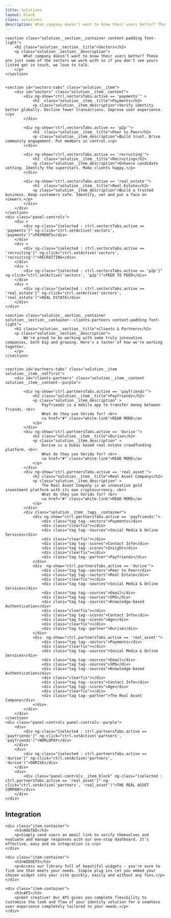 ```yaml
---
title: Solutions
layout: blank
class: solutions
description: What company doesn't want to know their users better? These are just some of the sectors we work with so if you don't see yours listed get in touch, we love to talk.
---
```

<div ng-controller="SolutionsCtrl as ctrl">

	<section class="solution__section__container content-padding font-light">
		<h2 class="solution__section__title">Sectors</h2>
		<p class="solution__section__description">
			What company doesn't want to know their users better? These are just some of the sectors we work with so if you don't see yours listed get in touch, we love to talk.
		</p>
	</section>


	<section id="sectors-tabs" class="solution__item">
		<div id="sectors" class="solution__item__content">
			<div ng-show="ctrl.sectorsTabs.active == 'payments'" >
				<h2  class="solution__item__title">Payments</h2>
				<p class="solution__item_description">Verify identity better globally. Decline fewer transactions. Improve user experience.</p>
			</div>

			<div ng-show="ctrl.sectorsTabs.active == 'p2p'">
				<h2  class="solution__item__title">Peer to Peer</h2>
				<p class="solution__item_description">Build trust. Drive community engagement. Put members in control.</p>
			</div>

			<div ng-show="ctrl.sectorsTabs.active == 'recruiting'">
				<h2  class="solution__item__title">Recruiting</h2>
				<p class="solution__item_description">Enhance candidate vetting. Identify the superstars. Make clients happy.</p>
			</div>

			<div ng-show="ctrl.sectorsTabs.active == 'real_estate'">
				<h2  class="solution__item__title">Real Estate</h2>
				<p class="solution__item_description">Build a trusted business. Keep customers safe. Identify, vet and put a face on viewers.</p>
			</div>
		</div>
	</section>
	<div class="panel-controls">
		<div >
			<div ng-class="{selected : ctrl.sectorsTabs.active == 'payments'}" ng-click="ctrl.setActive('sectors', 'payments')">PAYMENTS</div>
		</div>
		<div >
			<div ng-class="{selected : ctrl.sectorsTabs.active == 'recruiting'}" ng-click="ctrl.setActive('sectors', 'recruiting')">RECRUITING</div>
		</div>
		<div >
			<div ng-class="{selected : ctrl.sectorsTabs.active == 'p2p'}" ng-click="ctrl.setActive('sectors', 'p2p')">PEER TO PEER</div>
		</div>
		<div >
			<div ng-class="{selected : ctrl.sectorsTabs.active == 'real_estate'}" ng-click="ctrl.setActive('sectors', 'real_estate')">REAL ESTATE</div>
		</div>
	</div>

	<section class="solution__section__container solution__section__container--clients-partners content-padding font-light">
		<h2 class="solution__section__title">Clients & Partners</h2>
		<p class="solution__section__description">
			We're proud to be working with some truly innovative companies, both big and growing. Here's a taster of how we're working together.
		</p>
	</section>


	<section id="partners-tabs" class="solution__item solution__item__notfirst">
		<div id="clients-partners" class="solution__item__content solution__item__content--purple">

			<div ng-show="ctrl.partnersTabs.active == 'payfriendz'">
				<h2 class="solution__item__title">Payfriendz</h2>
				<p class="solution__item_description" >
					Payfriendz is a mobile app to transfer money between friends. <br>
					What do they use Veridu for? <br>
					<a href="#" class="white-link">READ MORE</a>
				</p>
			</div>
			<div ng-show="ctrl.partnersTabs.active == 'durise'">
				<h2 class="solution__item__title">Durise</h2>
				<p class="solution__item_description" >
					Durise is a Dubai based real estate crowdfunding platform. <br>
					What do they use Veridu for? <br>
					<a href="#" class="white-link">READ MORE</a>
				</p>
			</div>
			<div ng-show="ctrl.partnersTabs.active == 'real_asset'">
				<h2 class="solution__item__title">Real Asset Company</h2>
				<p class="solution__item_description" >
					The Real Asset Company is an innovative gold investment platform with its own cryptocurrency. <br>
					What do they use Veridu for? <br>
					<a href="#" class="white-link">READ MORE</a>
				</p>
			</div>
			<div class="solution__item__tags__container">
				<div ng-show="ctrl.partnersTabs.active == 'payfriendz'">
					<div class="tag tag--sectors">Payments</div>
					<div class="clearfix"></div>
					<div class="tag tag--sources">Social Media & Online Services</div>
					<div class="clearfix"></div>
					<div class="tag tag--scores">Contact Info</div>
					<div class="tag tag--scores">Insight</div>
					<div class="clearfix"></div>
					<div class="tag tag--partner">Payfriendz</div>
				</div>
				<div  ng-show="ctrl.partnersTabs.active == 'durise'">
					<div class="tag tag--sectors">Peer to Peer</div>
					<div class="tag tag--sectors">Real Estate</div>
					<div class="clearfix"></div>
					<div class="tag tag--sources">Social Media & Online Services</div>
					<div class="tag tag--sources">Email</div>
					<div class="tag tag--sources">SMS</div>
					<div class="tag tag--sources">Knowledge-based Authentication</div>
					<div class="clearfix"></div>
					<div class="tag tag--scores">Contact Info</div>
					<div class="tag tag--scores">Age</div>
					<div class="clearfix"></div>
					<div class="tag tag--partner">Durise</div>
				</div>
				<div  ng-show="ctrl.partnersTabs.active == 'real_asset'">
					<div class="tag tag--sectors">Payments</div>
					<div class="clearfix"></div>
					<div class="tag tag--sources">Social Media & Online Services</div>
					<div class="tag tag--sources">Email</div>
					<div class="tag tag--sources">SMS</div>
					<div class="tag tag--sources">Knowledge-based Authentication</div>
					<div class="clearfix"></div>
					<div class="tag tag--scores">Contact Info</div>
					<div class="tag tag--scores">Age</div>
					<div class="clearfix"></div>
					<div class="tag tag--partner">The Real Asset Company</div>
				</div>
			</div>
		</div>
	</section>
	<div class="panel-controls panel-controls--purple">
		<div>
			<div ng-class="{selected : ctrl.partnersTabs.active == 'payfriendz'}" ng-click="ctrl.setActive('partners', 'payfriendz')">WORLDPAY</div>
		</div>
		<div>
			<div ng-class="{selected : ctrl.partnersTabs.active == 'durise'}" ng-click="ctrl.setActive('partners', 'durise')">DURISE</div>
		</div>
		<div>
			<div class="panel-controls__item_block" ng-class="{selected : ctrl.partnersTabs.active == 'real_asset'}" ng-click="ctrl.setActive('partners', 'real_asset')">THE REAL ASSET COMPANY</div>
		</div>
	</div>


<section class="integration veridu-list">
    <h2 class="font-light">Integration</h2>

    <div class="item-container">
        <h3>HOSTED</h3>
        <p>Simply send users an email link to verify themselves and evaluate and manage responses with our one-stop dashboard. It's effective, easy and no integration is.</p>
    </div>

    <div class="item-container">
        <h3>WIDGETS</h3>
        <p>Access our library full of beautiful widgets - you're sure to find one that meets your needs. Simple plug ins let you embed your chosen widget into your site quickly, easily and without any fuss.</p>
    </div>

    <div class="item-container">
        <h3>API</h3>
        <p>Get creative! Our API gives you complete flexibility to customise the look and flow of your identity solution for a seamless user experience completely tailored to your needs.</p>
    </div>

</section>

</div>

<script type="text/javascript">

	function load () {

		angular.module('app').controller('SolutionsCtrl', SolutionsCtrl);

		SolutionsCtrl.$inject = [];
		function SolutionsCtrl () {
			var vm = this;

			vm.sectorsTabs = { active : 'payments' };
			vm.partnersTabs = { active : 'payfriendz' };

			this.setActive = function (tabSection, value) {

				if (tabSection == 'partners') {
					vm.partnersTabs.active = value;

					    $('html, body').animate({
					        scrollTop: ($('#partners-tabs').offset().top - 50)
					    }, 1000);

    				} else {
					    $('html, body').animate({
					        scrollTop: ($('#sectors-tabs').offset().top - 50)
					    }, 1000);
						vm.sectorsTabs.active = value;
					}
			}
		}


		$(".solutions-submenu a").click(handleScroll);

		// handles submenu clicks
		function handleScroll(event) {
			var id = $(this).attr('data-scrollTo');

			if (id) {
				event.preventDefault();
				$('#pricing-curent-position').text(id.replace('#',''));
				scrollToHash(id);
			}
		}

	}

	function scrollToHash (hash, speed) {
		if (! speed) speed = 2000;

		$('html, body').animate({
			scrollTop: ($(hash).offset().top - 260)
		}, 2000);
	}

	document.addEventListener('DOMContentLoaded', load);

</script>
